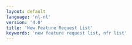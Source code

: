 ```yaml
---
layout: default
language: 'nl-nl'
version: '4.0'
title: 'New Feature Request List'
keywords: 'new feature request list, nfr list'
---
```


